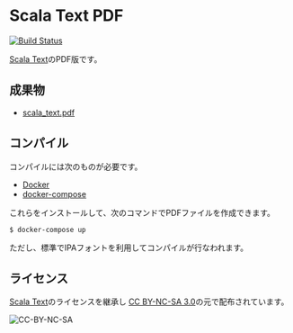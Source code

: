 Scala Text PDF
========================

[![Build Status](https://travis-ci.org/scala-text/scala_text_pdf.svg?branch=master)](https://travis-ci.org/scala-text/scala_text_pdf)

[Scala Text](https://github.com/scala-text/scala_text)のPDF版です。

## 成果物

- [scala_text.pdf](https://scala-text.github.io/scala_text_pdf/scala_text.pdf)

## コンパイル

コンパイルには次のものが必要です。

- [Docker](https://www.docker.com/)
- [docker-compose](https://docs.docker.com/compose/)

これらをインストールして、次のコマンドでPDFファイルを作成できます。

```
$ docker-compose up
```

ただし、標準でIPAフォントを利用してコンパイルが行なわれます。

## ライセンス

[Scala Text](https://github.com/scala-text/scala_text)のライセンスを継承し
[CC BY-NC-SA 3.0](https://creativecommons.org/licenses/by-nc-sa/3.0/deed.ja)の元で配布されています。

![CC-BY-NC-SA](https://licensebuttons.net/l/by-nc-sa/3.0/88x31.png)


